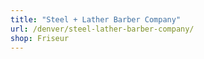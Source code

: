 ```yaml
---
title: "Steel + Lather Barber Company"
url: /denver/steel-lather-barber-company/
shop: Friseur
---
```

